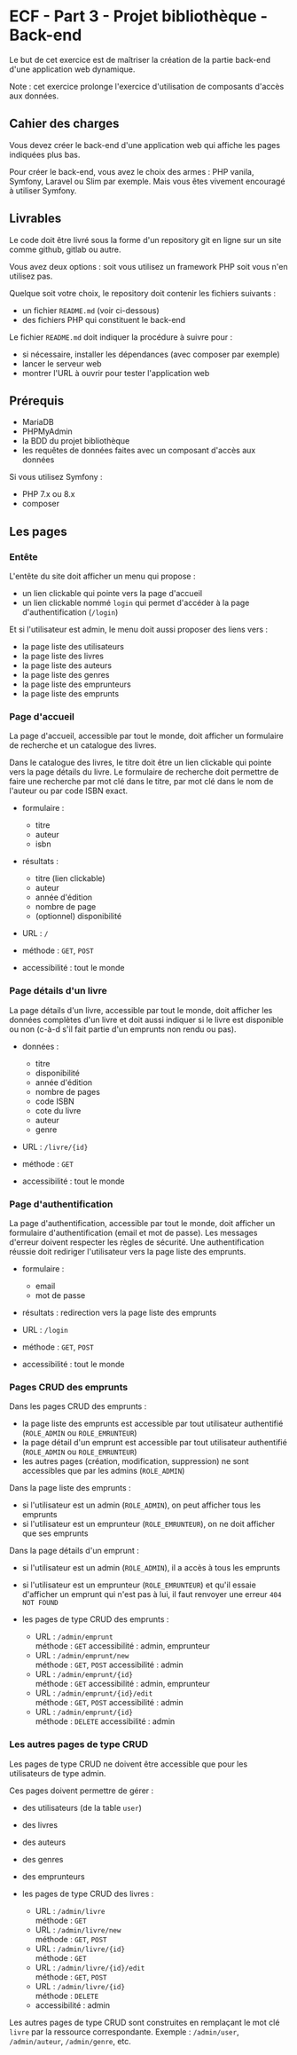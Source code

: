 # ECF - Part 3 - Projet bibliothèque - Back-end

Le but de cet exercice est de maîtriser la création de la partie back-end d'une application web dynamique.

Note : cet exercice prolonge l'exercice d'utilisation de composants d'accès aux données.

## Cahier des charges

Vous devez créer le back-end d'une application web qui affiche les pages indiquées plus bas.

Pour créer le back-end, vous avez le choix des armes : PHP vanila, Symfony, Laravel ou Slim par exemple.
Mais vous êtes vivement encouragé à utiliser Symfony.

## Livrables

Le code doit être livré sous la forme d'un repository git en ligne sur un site comme github, gitlab ou autre.

Vous avez deux options : soit vous utilisez un framework PHP soit vous n'en utilisez pas.

Quelque soit votre choix, le repository doit contenir les fichiers suivants :

- un fichier `README.md` (voir ci-dessous)
- des fichiers PHP qui constituent le back-end

Le fichier `README.md` doit indiquer la procédure à suivre pour :

- si nécessaire, installer les dépendances (avec composer par exemple)
- lancer le serveur web
- montrer l'URL à ouvrir pour tester l'application web

## Prérequis

- MariaDB
- PHPMyAdmin
- la BDD du projet bibliothèque
- les requêtes de données faites avec un composant d'accès aux données

Si vous utilisez Symfony :

- PHP 7.x ou 8.x
- composer

## Les pages

### Entête

L'entête du site doit afficher un menu qui propose :

- un lien clickable qui pointe vers la page d'accueil
- un lien clickable nommé `login` qui permet d'accéder à la page d'authentification (`/login`)

Et si l'utilisateur est admin, le menu doit aussi proposer des liens vers :

- la page liste des utilisateurs
- la page liste des livres
- la page liste des auteurs
- la page liste des genres
- la page liste des emprunteurs
- la page liste des emprunts

### Page d'accueil

La page d'accueil, accessible par tout le monde, doit afficher un formulaire de recherche et un catalogue des livres.

Dans le catalogue des livres, le titre doit être un lien clickable qui pointe vers la page détails du livre.
Le formulaire de recherche doit permettre de faire une recherche par mot clé dans le titre, par mot clé dans le nom de l'auteur ou par code ISBN exact.

- formulaire :
  - titre
  - auteur
  - isbn

- résultats :
  - titre (lien clickable)
  - auteur
  - année d'édition
  - nombre de page
  - (optionnel) disponibilité

- URL : `/`
- méthode : `GET`, `POST`
- accessibilité : tout le monde

### Page détails d'un livre

La page détails d'un livre, accessible par tout le monde, doit afficher les données complètes d'un livre et doit aussi indiquer si le livre est disponible ou non (c-à-d s'il fait partie d'un emprunts non rendu ou pas).

- données :
  - titre
  - disponibilité
  - année d'édition
  - nombre de pages
  - code ISBN
  - cote du livre
  - auteur
  - genre

- URL : `/livre/{id}`
- méthode : `GET`
- accessibilité : tout le monde

### Page d'authentification

La page d'authentification, accessible par tout le monde, doit afficher un formulaire d'authentification (email et mot de passe).
Les messages d'erreur doivent respecter les règles de sécurité.
Une authentification réussie doit rediriger l'utilisateur vers la page liste des emprunts.

- formulaire :
  - email
  - mot de passe

- résultats : redirection vers la page liste des emprunts

- URL : `/login`
- méthode : `GET`, `POST`
- accessibilité : tout le monde

### Pages CRUD des emprunts

Dans les pages CRUD des emprunts :

- la page liste des emprunts est accessible par tout utilisateur authentifié (`ROLE_ADMIN` ou `ROLE_EMRUNTEUR`)
- la page détail d'un emprunt est accessible par tout utilisateur authentifié (`ROLE_ADMIN` ou `ROLE_EMRUNTEUR`)
- les autres pages (création, modification, suppression) ne sont accessibles que par les admins (`ROLE_ADMIN`)

Dans la page liste des emprunts :

- si l'utilisateur est un admin (`ROLE_ADMIN`), on peut afficher tous les emprunts
- si l'utilisateur est un emprunteur (`ROLE_EMRUNTEUR`), on ne doit afficher que ses emprunts

Dans la page détails d'un emprunt :

- si l'utilisateur est un admin (`ROLE_ADMIN`), il a accès à tous les emprunts
- si l'utilisateur est un emprunteur (`ROLE_EMRUNTEUR`) et qu'il essaie d'afficher un emprunt qui n'est pas à lui, il faut renvoyer une erreur `404 NOT FOUND`

- les pages de type CRUD des emprunts :
  - URL : `/admin/emprunt`  
    méthode : `GET`
    accessibilité : admin, emprunteur
  - URL : `/admin/emprunt/new`  
    méthode : `GET`, `POST`
    accessibilité : admin
  - URL : `/admin/emprunt/{id}`  
    méthode : `GET`
    accessibilité : admin, emprunteur
  - URL : `/admin/emprunt/{id}/edit`  
    méthode : `GET`, `POST`
    accessibilité : admin
  - URL : `/admin/emprunt/{id}`  
    méthode : `DELETE`
    accessibilité : admin

### Les autres pages de type CRUD

Les pages de type CRUD ne doivent être accessible que pour les utilisateurs de type admin.

Ces pages doivent permettre de gérer :

- des utilisateurs (de la table `user`)
- des livres
- des auteurs
- des genres
- des emprunteurs

- les pages de type CRUD des livres :
  - URL : `/admin/livre`  
    méthode : `GET`
  - URL : `/admin/livre/new`  
    méthode : `GET`, `POST`
  - URL : `/admin/livre/{id}`  
    méthode : `GET`
  - URL : `/admin/livre/{id}/edit`  
    méthode : `GET`, `POST`
  - URL : `/admin/livre/{id}`  
    méthode : `DELETE`
  - accessibilité : admin

Les autres pages de type CRUD sont construites en remplaçant le mot clé `livre` par la ressource correspondante.
Exemple : `/admin/user`, `/admin/auteur`, `/admin/genre`, etc.

